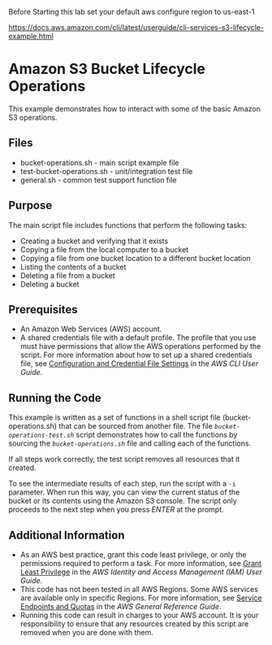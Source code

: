 
Before Starting this lab set your default aws configure region to us-east-1

https://docs.aws.amazon.com/cli/latest/userguide/cli-services-s3-lifecycle-example.html

<!--
Copyright Amazon.com, Inc. or its affiliates. All Rights Reserved.
This file is licensed under the Apache License, Version 2.0 (the "License").

You may not use this file except in compliance with the License. A copy of
the License is located at http://aws.amazon.com/apache2.0/.

This file is distributed on an "AS IS" BASIS, WITHOUT WARRANTIES OR
CONDITIONS OF ANY KIND, either express or implied. See the License for the
specific language governing permissions and limitations under the License.
-->

# Amazon S3 Bucket Lifecycle Operations

This example demonstrates how to interact with some of the basic Amazon S3 operations. 

## Files
  * bucket-operations.sh - main script example file
  * test-bucket-operations.sh - unit/integration test file
  * general.sh - common test support function file

## Purpose
The main script file includes functions that perform the following tasks:

 * Creating a bucket and verifying that it exists
 * Copying a file from the local computer to a bucket
 * Copying a file from one bucket location to a different bucket location
 * Listing the contents of a bucket
 * Deleting a file from a bucket
 * Deleting a bucket

## Prerequisites

 * An Amazon Web Services (AWS) account.
 * A shared credentials file with a default profile. The profile that you use must have permissions that allow the AWS operations performed by the script. For more information about how to set up a shared credentials file, see [Configuration and Credential File Settings](https://docs.aws.amazon.com/cli/latest/userguide/cli-configure-files.html) in the _AWS CLI User Guide_.

## Running the Code

This example is written as a set of functions in a shell script file (bucket-operations.sh) that can be sourced from another file. The file *`bucket-operations-test.sh`* script demonstrates how to call the functions by sourcing the *`bucket-operations.sh`* file and calling each of the functions.

If all steps work correctly, the test script removes all resources that it created.

To see the intermediate results of each step, run the script with a `-i` parameter. When run this way, you can view the current status of the bucket or its contents using the Amazon S3 console. The script only proceeds to the next step when you press *ENTER* at the prompt.

## Additional Information

 * As an AWS best practice, grant this code least privilege, or only the permissions required to perform a task. For more information, see [Grant Least Privilege](https://docs.aws.amazon.com/IAM/latest/UserGuide/best-practices.html#grant-least-privilege) in the _AWS Identity and Access Management (IAM) User Guide_.
 * This code has not been tested in all AWS Regions. Some AWS services are available only in specific Regions. For more information, see [Service Endpoints and Quotas](https://docs.aws.amazon.com/general/latest/gr/aws-service-information.html) in the _AWS General Reference Guide_.
 * Running this code can result in charges to your AWS account. It is your responsibility to ensure that any resources created by this script are removed when you are done with them.
